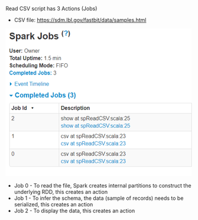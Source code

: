 Read CSV script has 3 Actions (Jobs)
- CSV file: https://sdm.lbl.gov/fastbit/data/samples.html

![3 Actions for this sparkReadCsv.scala](DF1.png)

- Job 0 - To read the file, Spark creates internal partitions to construct the underlying RDD, this creates an action
- Job 1 - To infer the schema, the data (sample of records) needs to be serialized, this creates an action
- Job 2 - To display the data, this creates an action
